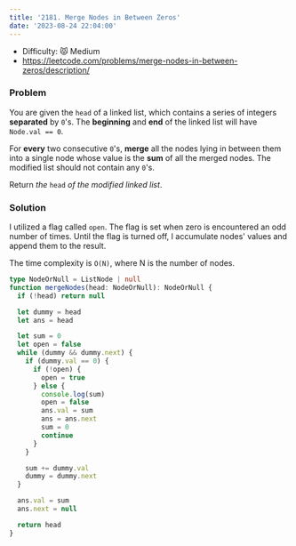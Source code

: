 ```yaml
---
title: '2181. Merge Nodes in Between Zeros'
date: '2023-08-24 22:04:00'
---
```


- Difficulty: 😾 Medium
- https://leetcode.com/problems/merge-nodes-in-between-zeros/description/

### Problem

You are given the `head` of a linked list, which contains a series of integers **separated** by `0`'s. The **beginning** and **end** of the linked list will have `Node.val == 0`.

For **every** two consecutive `0`'s, **merge** all the nodes lying in between them into a single node whose value is the **sum** of all the merged nodes. The modified list should not contain any `0`'s.

Return _the_ `head` _of the modified linked list_.

### Solution

I utilized a flag called `open`. The flag is set when zero is encountered an odd number of times. Until the flag is turned off, I accumulate nodes' values and append them to the result.

The time complexity is `O(N)`, where N is the number of nodes.

```ts
type NodeOrNull = ListNode | null
function mergeNodes(head: NodeOrNull): NodeOrNull {
  if (!head) return null

  let dummy = head
  let ans = head

  let sum = 0
  let open = false
  while (dummy && dummy.next) {
    if (dummy.val == 0) {
      if (!open) {
        open = true
      } else {
        console.log(sum)
        open = false
        ans.val = sum
        ans = ans.next
        sum = 0
        continue
      }
    }

    sum += dummy.val
    dummy = dummy.next
  }

  ans.val = sum
  ans.next = null

  return head
}
```
